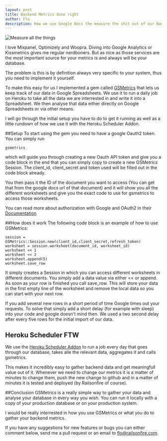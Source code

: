 ```yaml
---
layout: post
title: Backend Metrics done right
author: Flo
description: How we use Google Docs the measure the shit out of our Backend Data
---
```

![Measure all the things](http://railsonfire.github.com/images/gsmetrics/allthethings.jpg)

I love Mixpanel, Optimizely and Woopra. Diving into Google Analytics or Kissmetrics gives me regular nerdboners. But as nice as those services are the most important source for your metrics is and always will be your database.

The problem is this is by definition always very specific to your system, thus you need to implement it yourself.

To make this easy for us I implemented a gem called [GSMetrics](https://github.com/railsonfire/gsmetrics) that lets us keep track of our data in Google Spreadsheets. We use it to run a daily job on Heroku to take all the data we are interrested in and write it into a Spreadsheet. We then analyse that data either directly on Google Spreadsheets or via other means.

I will go through the initial setup you have to do to get it running as well as a little rundown of how we use it with the Heroku Scheduler Addon.


##Setup
To start using the gem you need to have a google Oauth2 token. You can simply run

    gsmetrics

which will guide you through creating a new Oauth API token and give you a code block in the end that you can simply copy to create a new GSMetrics Session. The client_id, client_secret and token used will be filled out in the code block already.

You then pass it the ID of the document you want to access (You can get that from the google docs url of that document) and it will show you all the different worksheets and give you the exact code to use for gsmetrics to access those worksheets.

You can read more about authorization with Google and OAuth2 in their [Documentation](http://code.google.com/apis/accounts/docs/OAuth2.html)

##How does it work
The following code block is an example of how to use GSMetrics:

    session = GSMetrics::Session.new(client_id,client_secret,refresh_token)
    worksheet = session.worksheet(document_id, worksheet_id)
    worksheet << 1
    worksheet << 2
    worksheet.append(5)
    worksheet.save_row

It simply creates a Session in which you can access different worksheets in different documents. You simply add a data value via either << or append. As soon as your row is finished you call save_row. This will store your data in the first empty line of the worksheet and remove the local data so you can start with your next row.

If you add several new rows in a short period of time Google times out your requests. To solve that simply add a short delay (for example with sleep) into your code and google doesn't mind then. We used a two second delay after every five rows for the initial import of our data.

## Heroku Scheduler FTW
We use the [Heroku Scheduler Addon](http://devcenter.heroku.com/articles/scheduler) to run a job every day that goes through our database, takes alle the relevant data, aggregates it and calls gsmetrics.

This makes it incredibly easy to gather backend data and get meaningfull value out of it. Whenever we need to change our metrics it is a matter of minutes to change them, push the new change to github and in a matter of minutes it is tested and deployed (by Railsonfire of course).

##Conclusion
GSMetrics is a really simple way to gather your data and analyse your database in every way you wish. You can run it locally with a copy of your production database or on your production system.

I would be really interrested in how you use GSMetrics or what you do to gather your backend metrics.

If you have any suggestions for new features or bugs you can either comment below, send me a pull request or an email to flo@railsonfire.com.